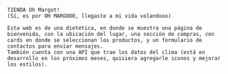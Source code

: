     TIENDA Oh Margot! 
    (Sí, es por OH MARGOOO, llegaste a mi vida volandooo)
    
    Esta web es de una dietética, en donde se muestra una página de bienvenida, con la ubicación del lugar, una sección de compras, con cards en donde se seleccionan los productos, y un formulario de contactos para enviar mensajes. 
    También cuenta con una API que trae los datos del clima (está en desarrollo en los próximos meses, quisiera agregarle iconos y mejorar los estilos).